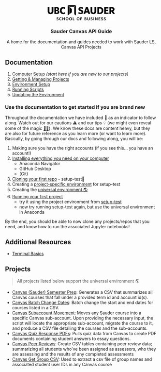 <!-- PROJECT LOGO -->
<br />
<p align="center">
  <div align="center">
    <img src="imgs/sauder-logo.png" alt="Logo" height="50">
  </div>

  <h3 align="center">Sauder Canvas API Guide</h3>

  <p align="center">
  A home for the documentation and guides needed to work with Sauder LS, Canvas API Projects
    <br />
  </p>
</p>

<!-- LINKS TO ALL DOCS -->

## Documentation

1. [Computer Setup](docs/computer-setup.md) _(start here if you are new to our projects)_
2. [Getting & Managing Projects](docs/github-project-management.md)
3. [Environment Setup](docs/environment-setup.md)
4. [Running Scripts](docs/running-instructions.md)
5. [Updating the Environment](docs/updating-environments.md)

### Use the documentation to get started if you are brand new

Throughout the documentation we have included 👷 as an indicator to follow along. Watch out for our cautions ⚠️ and our tips 💡 (we might even reveal some of the magic [🧙‍♀️](https://tenor.com/EJvb.gif)). We know these docs are content heavy, but they are also for future reference as you learn more (or want to learn more). Basically, by going through our docs and following along, you will be:

1. Making sure you have the right accounts (if you see this... you have an account!)
2. [Installing everything you need on your computer](docs/computer-setup.md)
   - Anaconda Navigator
   - GitHub Desktop
   - (Git)
3. [Cloning your first repo](docs/github-project-management.md) - setup-test👷
4. Creating a [project-specific environment](environment-setup.md#configuring-environments) for setup-test
5. Creating the [universal environment 🌎](docs/environment-setup.md#universal-environment-setup)
6. [Running your first project](docs/running-instructions.md)
   - try it using the project environment from [setup-test](https://github.com/saud-learning-services/setup-test)
   - now try running setup-test again, but use the universal environment in Anaconda

By the end, you should be able to now clone any projects/repos that you need, and know how to run the associated Jupyter notebooks!

## Additional Resources

- [Terminal Basics](docs/terminal-basics.md)

## Projects

> All projects listed below support the universal environment 🌎

- [Canvas (Sauder) Semester Prep](https://github.com/saud-learning-services/canvas-saud-semester-prep): Generates a CSV that summarizes all Canvas courses that fall under a provided term id and account id(s).
- [Canvas Batch Change Dates](https://github.com/saud-learning-services/canvas-batch-change-dates): Batch change the start and end dates for courses listed in a CSV.
- [Canvas Subaccount Movement](https://github.com/saud-learning-services/subaccount-movement): Moves any Sauder course into a specific Canvas sub-account. Upon providing the necessary input, the script will locate the appropriate sub-account, migrate the course to it, and produce a CSV file detailing the courses and the sub-accounts.
- [Canvas Quiz Response PDFs](https://github.com/saud-learning-services/quiz-response-pdfs): Pulls quiz data from Canvas to create PDF documents containing student answers to essay questions.
- [Canvas Peer Reviews](https://github.com/saud-learning-services/canvas-peer-reviews): Create CSV tables containing peer review data; summarizing all students who've been assigned as assessors, who they are assessing and the results of any completed assessments
- [Canvas Get Group CSV](https://github.com/saud-learning-services/group-csv): Used to extract a csv file of group names and associated student user IDs in any Canvas course
